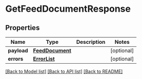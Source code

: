 # GetFeedDocumentResponse

## Properties
Name | Type | Description | Notes
------------ | ------------- | ------------- | -------------
**payload** | [**FeedDocument**](FeedDocument.md) |  | [optional] 
**errors** | [**ErrorList**](ErrorList.md) |  | [optional] 

[[Back to Model list]](../README.md#documentation-for-models) [[Back to API list]](../README.md#documentation-for-api-endpoints) [[Back to README]](../README.md)

